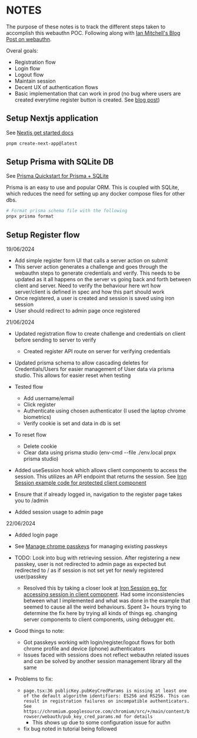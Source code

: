 # NOTES

The purpose of these notes is to track the different steps taken to accomplish this webauthn POC. Following along with [Ian Mitchell's Blog Post on webauthn](https://ianmitchell.dev/blog/nextjs-and-webauthn).

Overal goals:

- Registration flow
- Login flow
- Logout flow
- Maintain session
- Decent UX of authentication flows
- Basic implementation that can work in prod (no bug where users are created everytime register button is created. See [blog post](https://ianmitchell.dev/blog/nextjs-and-webauthn#:~:text=%E2%84%B9%EF%B8%8F-,This%20code%20has%20a%20bug,-!))

## Setup Nextjs application

See [Nextjs get started docs](https://nextjs.org/docs/getting-started/installation)

```bash
pnpm create-next-app@latest
```

## Setup Prisma with SQLite DB

See [Prisma Quickstart for Prisma + SQLite](https://www.prisma.io/docs/getting-started/quickstart)

Prisma is an easy to use and popular ORM. This is coupled with SQLite, which reduces the need for setting up any docker compose files for other dbs.

```bash
# Format prisma schema file with the following
pnpx prisma format
```

## Setup Register flow

19/06/2024

- Add simple register form UI that calls a server action on submit
- This server action generates a challenge and goes through the webauthn steps to generate credentials and verify. This needs to be updated as it all happens on the server vs going back and forth between client and server. Need to verify the behaviour here wrt how server/client is defined in spec and how this part should work
- Once registered, a user is created and session is saved using iron session
- User should redirect to admin page once registered

21/06/2024

- Updated registration flow to create challenge and credentials on client before sending to server to verify
  - Created register API route on server for verifying credentials
- Updated prisma schema to allow cascading deletes for Credentials/Users for easier management of User data via prisma studio. This allows for easier reset when testing
- Tested flow
  - Add username/email
  - Click register
  - Authenticate using chosen authenticator (I used the laptop chrome biometrics)
  - Verify cookie is set and data in db is set
- To reset flow

  - Delete cookie
  - Clear data using prisma studio (env-cmd --file ./env.local pnpx prisma studio)

- Added useSession hook which allows client components to access the session. This utilizes an API endpoint that returns the session. See [Iron Session example code for protected client component](https://github.com/vvo/iron-session/blob/main/examples/next/src/app/app-router-client-component-route-handler-swr/protected-client/page.tsx#L28)
- Ensure that if already logged in, navigation to the register page takes you to /admin
- Added session usage to admin page

22/06/2024

- Added login page
- See [Manage chrome passkeys](https://support.google.com/chrome/answer/13168025?hl=en&co=GENIE.Platform%3DDesktop#zippy=%2Cmanage-passkeys-in-macos) for managing existing passkeys

- TODO: Look into bug with retrieving session. After registering a new passkey, user is not redirected to admin page as expected but redirected to / as if session is not set yet for newly registered user/passkey
  - Resolved this by taking a closer look at [Iron Session eg. for accessing session in client component](https://github.com/vvo/iron-session/blob/main/examples/next/src/app/app-router-client-component-route-handler-swr/use-session.ts#L40). Had some inconsistencies between what I implemented and what was done in the example that seemed to cause all the weird behaviours. Spent 3+ hours trying to determine the fix here by trying all kinds of things eg. changing server components to client components, using debugger etc.
- Good things to note:
  - Got passkeys working with login/register/logout flows for both chrome profile and device (iphone) authenticators
  - Issues faced with sessions does not reflect webauthn related issues and can be solved by another session management library all the same
- Problems to fix:
  - `page.tsx:36 publicKey.pubKeyCredParams is missing at least one of the default algorithm identifiers: ES256 and RS256. This can result in registration failures on incompatible authenticators. See https://chromium.googlesource.com/chromium/src/+/main/content/browser/webauth/pub_key_cred_params.md for details`
    - This shows up due to some configuration issue for authn
  - fix bug noted in tutorial being followed
